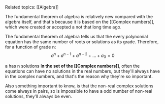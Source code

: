 Related topics: [[Algebra]] 

The fundamental theorem of algebra is relatively new compared with the algebra itself, and that's because it is based on the [[Complex numbers]], which were created or accepted a not that long time ago. 

The fundamental theorem of algebra tells us that the every polynomial equation has the same number of roots or solutions as its grade. Therefore, for a function of grade n: 
$$a^{n}+a^{n-1}+a^{n-2}+\dots+a_{0}= 0$$

a has n solutions **In the set of the [[Complex numbers]]**, often the equations can have no solutions in the real numbers, but they'll always have in the complex numbers, and that's the reason why they're so important. 

Also something important to know, is that the non-real complex solutions come always in pairs, so is impossible to have a odd number of non-real solutions, they'll always be even. 